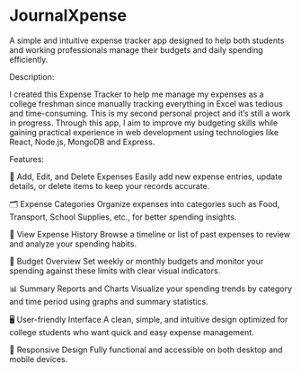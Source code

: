 # JournalXpense
A simple and intuitive expense tracker app designed to help both students and working professionals manage their budgets and daily spending efficiently.

Description:

I created this Expense Tracker to help me manage my expenses as a college freshman since manually tracking everything in Excel was tedious and time-consuming. This is my second personal project and it’s still a work in progress. Through this app, I aim to improve my budgeting skills while gaining practical experience in web development using technologies like React, Node.js, MongoDB and Express. 

Features:

💸 Add, Edit, and Delete Expenses
Easily add new expense entries, update details, or delete items to keep your records accurate.

🗂️ Expense Categories
Organize expenses into categories such as Food, Transport, School Supplies, etc., for better spending insights.

📜 View Expense History
Browse a timeline or list of past expenses to review and analyze your spending habits.

🎯 Budget Overview
Set weekly or monthly budgets and monitor your spending against these limits with clear visual indicators.

📊 Summary Reports and Charts
Visualize your spending trends by category and time period using graphs and summary statistics.

🖥️ User-friendly Interface
A clean, simple, and intuitive design optimized for college students who want quick and easy expense management.

📱 Responsive Design
Fully functional and accessible on both desktop and mobile devices.
